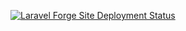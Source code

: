 [![Laravel Forge Site Deployment Status](https://img.shields.io/endpoint?url=https%3A%2F%2Fforge.laravel.com%2Fsite-badges%2Fdfe7fdee-18f7-429b-8907-7f715ec4f5c1%3Fdate%3D1%26commit%3D1&style=flat-square)](https://forge.laravel.com/servers/644542/sites/2089478)
